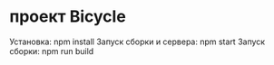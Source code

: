 # проект Bicycle

Установка: npm install
Запуск сборки и сервера: npm start
Запуск сборки: npm run build
